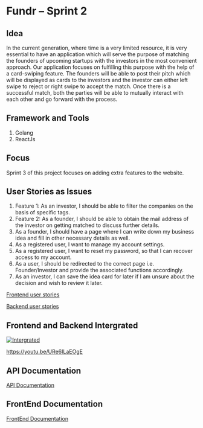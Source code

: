 # Fundr – Sprint 2

## Idea
In the current generation, where time is a very limited resource, it is very essential to have an application which will serve the purpose of matching the founders of upcoming startups with the investors in the most convenient approach. 
Our application focuses on fulfilling this purpose with the help of a card-swiping feature. The founders will be able to post their pitch which will be displayed as cards to the investors and the investor can either left swipe to reject or right swipe to accept the match. Once there is a successful match, both the parties will be able to mutually interact with each other and go forward with the process.

## Framework and Tools
1. Golang
2. ReactJs

## Focus
Sprint 3 of this project focuses on adding extra features to the website.

## User Stories as Issues
1. Feature 1: As an investor, I should be able to filter the companies on the basis of specific tags.
2. Feature 2: As a founder, I should be able to obtain the mail address of the investor on getting matched to discuss further details.
3. As a founder, I should have a page where I can write down my business idea and fill in other necessary details as well.
4. As a registered user, I want to manage my account settings.
5. As a registered user, I want to reset my password, so that I can recover access to my account.
6. As a user, I should be redirected to the correct page i.e. Founder/Investor and provide the associated functions accordingly.
7. As an investor, I can save the idea card for later if I am unsure about the decision and wish to review it later.

[Frontend user stories](https://github.com/tanishqshek/Fundr/issues?q=is%3Aissue+label%3A%22user+story+-+frontend%22+is%3Aclosed)

[Backend user stories](https://github.com/tanishqshek/Fundr/issues?q=is%3Aissue+label%3A%22user+story+-+backend%22+is%3Aclosed)

## Frontend and Backend Intergrated
[![Intergrated](https://i.ytimg.com/vi/0p5Wfq40jfg/hqdefault.jpg?sqp=-oaymwEjCNACELwBSFryq4qpAxUIARUAAAAAGAElAADIQj0AgKJDeAE=&rs=AOn4CLDyvox_VfeEZlzn9QMD-XK055wDVw)](https://youtu.be/0p5Wfq40jfg)

https://youtu.be/URe6ILaEOgE

## API Documentation
[API Documentation](https://github.com/tanishqshek/Fundr/wiki/API-Documentation)

## FrontEnd Documentation
[FrontEnd Documentation](https://github.com/tanishqshek/Fundr/wiki/FrontEnd-Documentation)
